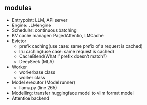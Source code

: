 
## modules
- Entrypoint: LLM, API server
- Engine: LLMengine
- Scheduler: continuous batching
- KV cache manager: PagedAttentio, LMCache
- Evictor
    - prefix caching(use case: same prefix of a request is cached)
    - lru caching(use case: same request is cached)
    - CacheBlend(What if prefix doesn't match?)
    - DeepSeek (MLA)
- Worker
    - workerbase class
    - worker class
- Model executor (Model runner)
    - llama.py (line 265)
- Modelling: transfer huggingface model to vllm format model
- Attention backend

